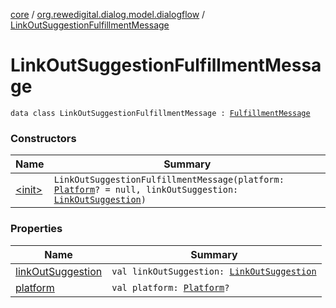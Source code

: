 [core](../../index.md) / [org.rewedigital.dialog.model.dialogflow](../index.md) / [LinkOutSuggestionFulfillmentMessage](./index.md)

# LinkOutSuggestionFulfillmentMessage

`data class LinkOutSuggestionFulfillmentMessage : `[`FulfillmentMessage`](../-fulfillment-message/index.md)

### Constructors

| Name | Summary |
|---|---|
| [&lt;init&gt;](-init-.md) | `LinkOutSuggestionFulfillmentMessage(platform: `[`Platform`](../-platform/index.md)`? = null, linkOutSuggestion: `[`LinkOutSuggestion`](../-link-out-suggestion/index.md)`)` |

### Properties

| Name | Summary |
|---|---|
| [linkOutSuggestion](link-out-suggestion.md) | `val linkOutSuggestion: `[`LinkOutSuggestion`](../-link-out-suggestion/index.md) |
| [platform](platform.md) | `val platform: `[`Platform`](../-platform/index.md)`?` |
